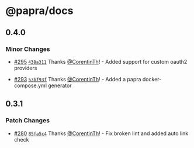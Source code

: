 # @papra/docs

## 0.4.0

### Minor Changes

- [#295](https://github.com/papra-hq/papra/pull/295) [`438a311`](https://github.com/papra-hq/papra/commit/438a31171c606138c4b7fa299fdd58dcbeaaf298) Thanks [@CorentinTh](https://github.com/CorentinTh)! - Added support for custom oauth2 providers

- [#293](https://github.com/papra-hq/papra/pull/293) [`53bf93f`](https://github.com/papra-hq/papra/commit/53bf93f128b54ad1d3553e18680c87ab23155f8d) Thanks [@CorentinTh](https://github.com/CorentinTh)! - Added a papra docker-compose.yml generator

## 0.3.1

### Patch Changes

- [#280](https://github.com/papra-hq/papra/pull/280) [`85fa5c4`](https://github.com/papra-hq/papra/commit/85fa5c43424d139f5c2752a3ad644082e61d3d67) Thanks [@CorentinTh](https://github.com/CorentinTh)! - Fix broken lint and added auto link check
